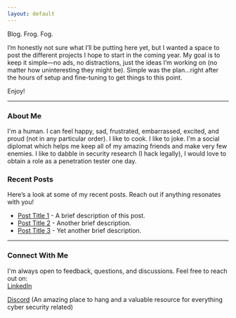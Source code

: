 ```yaml
---
layout: default
---
```


Blog. Frog. Fog.

  
I’m honestly not sure what I’ll be putting here yet, but I wanted a space to post the different projects I hope to start in the coming year. My goal is to keep it simple—no ads, no distractions, just the ideas I’m working on (no matter how uninteresting they might be). Simple was the plan...right after the hours of setup and fine-tuning to get things to this point.

Enjoy!

---

### About Me

I'm a human. I can feel happy, sad, frustrated, embarrassed, excited, and proud (not in any particular order). I like to cook. I like to joke. I'm a social diplomat which helps me keep all of my amazing friends and make very few enemies. I like to dabble in security research (I hack legally), I would love to obtain a role as a penetration tester one day.

### Recent Posts

Here’s a look at some of my recent posts. Reach out if anything resonates with you!

- [Post Title 1](./_posts/2024-11-08-post-title-1.md) - A brief description of this post.
- [Post Title 2](./_posts/2024-10-20-post-title-2.md) - Another brief description.
- [Post Title 3](./_posts/2024-09-15-post-title-3.md) - Yet another brief description.

---

### Connect With Me

I'm always open to feedback, questions, and discussions. Feel free to reach out on:  
[LinkedIn](https://www.linkedin.com/in/tdustin/)  
<script type="text/javascript">
  document.write('<a href="mailto:' + '90dus.ty09' + '@' + 'gmail.com">Email?</a>');
</script>  
[Discord](https://discord.gg/NBkBGnvf2K) (An amazing place to hang and a valuable resource for everything cyber security related)